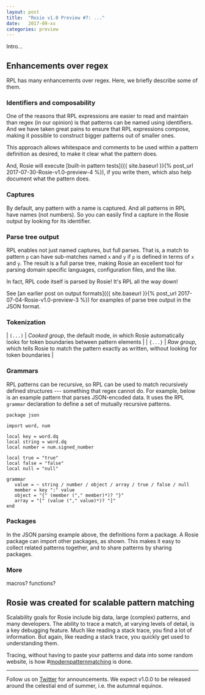 ```yaml
---
layout: post
title:  "Rosie v1.0 Preview #7: ..."
date:   2017-09-xx
categories: preview
---
```


Intro...


## Enhancements over regex

RPL has many enhancements over regex.  Here, we briefly describe some of them.

### Identifiers and composability
One of the reasons that RPL expressions are easier to read and maintain than
regex (in our opinion) is that patterns can be named using identifiers.  And we
have taken great pains to ensure that RPL expressions compose, making it
possible to construct bigger patterns out of smaller ones.

This approach allows whitespace and comments to be used within a pattern
definition as desired, to make it clear what the pattern does.

And, Rosie will execute
[built-in pattern tests]({{ site.baseurl }}{% post_url 2017-07-30-Rosie-v1.0-preview-4 %}),
if you write them, which also
help document what the pattern does. 

### Captures
<a id="captures" />
By default, any pattern with a name is captured.  And all patterns in RPL have
names (not numbers).  So you can easily find a capture in the Rosie output by
looking for its identifier.

### Parse tree output
RPL enables not just named captures, but full parses.  That is, a match to
pattern `p` can have sub-matches named `x` and `y` if `p` is defined in terms of
`x` and `y`.  The result is a full parse tree, making Rosie an excellent tool
for parsing domain specific languages, configuration files, and the like.

In fact, RPL code itself is parsed by Rosie!  It's RPL all the way down!

See [an earlier post on output formats]({{ site.baseurl }}{% post_url 2017-07-04-Rosie-v1.0-preview-3 %})
for examples of parse tree output in the JSON format.


### Tokenization
<a id="tokenization" />

|  `(...)`         | _Cooked group_, the default mode, in which Rosie automatically looks for token boundaries between pattern elements |
|  `{...}`         | _Raw group_, which tells Rosie to match the pattern exactly as written, without looking for token boundaries |


### Grammars
RPL patterns can be recursive, so RPL can be used to match
recursively defined structures --- something that regex cannot do.  For example,
below is an example pattern that parses JSON-encoded data.  It uses the RPL
`grammar` declaration to define a set of mutually recursive patterns.

``` 
package json

import word, num

local key = word.dq
local string = word.dq
local number = num.signed_number

local true = "true"
local false = "false"
local null = "null"

grammar
   value = ~ string / number / object / array / true / false / null
   member = key ":" value
   object = "{" (member ("," member)*)? "}"
   array = "[" (value ("," value)*)? "]"
end
``` 

### Packages
In the JSON parsing example above, the definitions form a package.  A Rosie
package can import other packages, as shown.  This makes it easy to collect
related patterns together, and to share patterns by sharing packages.

### More

macros? functions?






## Rosie was created for scalable pattern matching

Scalability goals for Rosie include big data, large (complex) patterns, and many
developers.  The ability to trace a match, at varying levels of detail, is a key
debugging feature.  Much like reading a stack trace, you find a lot of
information.  But again, like reading a stack trace, you quickly get used to
understanding them.

Tracing, without having to paste your patterns and data into some random
website, is how 
#[modernpatternmatching](https://twitter.com/search?q=%23modernpatternmatching)
is done.

<hr>

Follow us on [Twitter](https://twitter.com/jamietheriveter) for
announcements.  We expect v1.0.0 to be released around the celestial end of
summer, i.e. the autumnal equinox.

